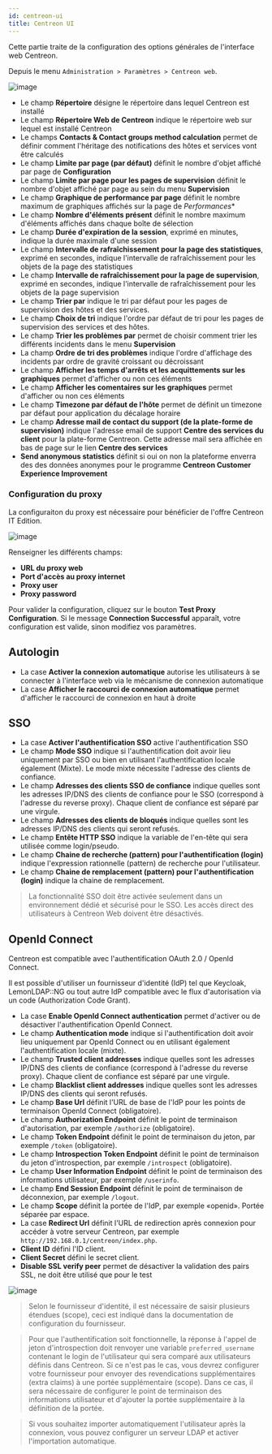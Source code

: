 ```yaml
---
id: centreon-ui
title: Centreon UI
---
```


Cette partie traite de la configuration des options générales de l'interface web
Centreon.

Depuis le menu `Administration > Paramètres > Centreon web`.

![image](../../assets/administration/parameters-centreon-ui.png)

- Le champ **Répertoire** désigne le répertoire dans lequel Centreon est
installé
- Le champ **Répertoire Web de Centreon** indique le répertoire web sur lequel
est installé Centreon
- Le champs **Contacts & Contact groups method calculation** permet de définir
comment l'héritage des notifications des hôtes et services vont être calculés
- Le champ **Limite par page (par défaut)** définit le nombre d'objet affiché
par page de **Configuration**
- Le champ **Limite par page pour les pages de supervision** définit le nombre
d'objet affiché par page au sein du menu **Supervision**
- Le champ **Graphique de performance par page** définit le nombre maximum de
graphiques affichés sur la page de *Performances*\*
- Le champ **Nombre d'éléments présent** définit le nombre maximum d'éléments
affichés dans chaque boîte de sélection
- Le champ **Durée d'expiration de la session**, exprimé en minutes, indique
la durée maximale d'une session
- Le champ **Intervalle de rafraîchissement pour la page des statistiques**,
exprimé en secondes, indique l'intervalle de rafraîchissement pour les
objets de la page des statistiques
- Le champ **Intervalle de rafraîchissement pour la page de supervision**,
exprimé en secondes, indique l'intervalle de rafraîchissement pour les
objets de la page supervision
- Le champ **Trier par** indique le tri par défaut pour les pages de
supervision des hôtes et des services.
- Le champ **Choix de tri** indique l'ordre par défaut de tri pour les pages
de supervision des services et des hôtes.
- Le champ **Trier les problèmes par** permet de choisir comment trier les
différents incidents dans le menu **Supervision**
- La champ **Ordre de tri des problèmes** indique l'ordre d'affichage des
incidents par ordre de gravité croissant ou décroissant
- Le champ **Afficher les temps d'arrêts et les acquittements sur les
graphiques** permet d'afficher ou non ces éléments
- Le champ **Afficher les comentaires sur les graphiques** permet d'afficher
ou non ces éléments
- Le champ **Timezone par défaut de l'hôte** permet de définit un timezone par
défaut pour application du décalage horaire
- Le champ **Adresse mail de contact du support (de la plate-forme de
supervision)** indique l'adresse email de support **Centre des services du
client** pour la plate-forme Centreon. Cette adresse mail sera affichée en
bas de page sur le lien **Centre des services**
- **Send anonymous statistics** définit si oui on non la plateforme enverra des
des données anonymes pour le programme **Centreon Customer Experience
Improvement**

### Configuration du proxy

La configuraiton du proxy est nécessaire pour bénéficier de l'offre Centreon IT Edition.

![image](../../assets/administration/proxy_configuration.png)

Renseigner les différents champs:

- **URL du proxy web**
- **Port d'accès au proxy internet**
- **Proxy user**
- **Proxy password**

Pour valider la configuration, cliquez sur le bouton **Test Proxy Configuration**. Si le message **Connection Successful**
apparaît, votre configuration est valide, sinon modifiez vos paramètres.

## Autologin

- La case **Activer la connexion automatique** autorise les utilisateurs à se
connecter à l'interface web via le mécanisme de connexion automatique
- La case **Afficher le raccourci de connexion automatique** permet d'afficher
le raccourci de connexion en haut à droite

## SSO

- La case **Activer l'authentification SSO** active l'authentification SSO
- Le champ **Mode SSO** indique si l'authentification doit avoir lieu
uniquement par SSO ou bien en utilisant l'authentification locale également
(Mixte). Le mode mixte nécessite l'adresse des clients de confiance.
- Le champ **Adresses des clients SSO de confiance** indique quelles sont les
adresses IP/DNS des clients de confiance pour le SSO (correspond à l'adresse
du reverse proxy). Chaque client de confiance est séparé par une virgule.
- Le champ **Adresses des clients de bloqués** indique quelles sont les
adresses IP/DNS des clients qui seront refusés.
- Le champ **Entête HTTP SSO** indique la variable de l'en-tête qui sera
utilisée comme login/pseudo.
- Le champ **Chaine de recherche (pattern) pour l'authentification (login)**
indique l'expression rationnelle (pattern) de recherche pour l'utilisateur.
- Le champ **Chaine de remplacement (pattern) pour l'authentification
(login)** indique la chaine de remplacement.

> La fonctionnalité SSO doit être activée seulement dans un environnement dédié et
> sécurisé pour le SSO. Les accès direct des utilisateurs à Centreon Web doivent
> être désactivés.

## OpenId Connect

Centreon est compatible avec l'authentification OAuth 2.0 / OpenId Connect.

Il est possible d'utiliser un fournisseur d'identité (IdP) tel que Keycloak, LemonLDAP::NG ou tout autre IdP compatible
avec le flux d'autorisation via un code (Authorization Code Grant).

- La case **Enable OpenId Connect authentication** permet d'activer ou de désactiver l'authentification OpenId Connect.
- Le champ **Authentication mode** indique si l'authentification doit avoir lieu uniquement par OpenId Connect ou en
  utilisant également l'authentification locale (mixte).
- Le champ **Trusted client addresses** indique quelles sont les adresses IP/DNS des clients de confiance (correspond à
  l'adresse du reverse proxy). Chaque client de confiance est séparé par une virgule.
- Le champ **Blacklist client addresses** indique quelles sont les adresses IP/DNS des clients qui seront refusés.
- Le champ **Base Url** définit l'URL de base de l'IdP pour les points de terminaison OpenId Connect (obligatoire).
- Le champ **Authorization Endpoint** définit le point de terminaison d'autorisation, par exemple `/authorize` (obligatoire).
- Le champ **Token Endpoint** définit le point de terminaison du jeton, par exemple `/token` (obligatoire).
- Le champ **Introspection Token Endpoint** définit le point de terminaison du jeton d'introspection, par exemple `/introspect` (obligatoire).
- Le champ **User Information Endpoint** définit le point de terminaison des informations utilisateur, par exemple `/userinfo`.
- Le champ **End Session Endpoint** définit le point de terminaison de déconnexion, par exemple `/logout`.
- Le champ **Scope** définit la portée de l'IdP, par exemple «openid». Portée séparée par espace.
- La case **Redirect Url** définit l'URL de redirection après connexion pour accéder à votre serveur Centreon, par exemple
  `http://192.168.0.1/centreon/index.php`.
- **Client ID** défini l'ID client.
- **Client Secret** défini le secret client.
- **Disable SSL verify peer** permet de désactiver la validation des pairs SSL, ne doit être utilisé que pour le test

![image](../../assets/administration/openid-connect-configuration.png)

> Selon le fournisseur d'identité, il est nécessaire de saisir plusieurs étendues (scope), ceci est indiqué dans la
> documentation de configuration du fournisseur.

> Pour que l'authentification soit fonctionnelle, la réponse à l'appel de jeton d'introspection doit renvoyer une
> variable `preferred_username` contenant le login de l'utilisateur qui sera comparé aux utilisateurs définis dans Centreon.
> Si ce n'est pas le cas, vous devrez configurer votre fournisseur pour envoyer des revendications supplémentaires
> (extra claims) à une portée supplémentaire (scope). Dans ce cas, il sera nécessaire de configurer le point de terminaison
> des informations utilisateur et d'ajouter la portée supplémentaire à la définition de la portée.

> Si vous souhaitez importer automatiquement l'utilisateur après la connexion, vous pouvez configurer un serveur LDAP
> et activer l'importation automatique.
